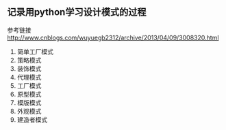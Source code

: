 ## 记录用python学习设计模式的过程

参考链接  http://www.cnblogs.com/wuyuegb2312/archive/2013/04/09/3008320.html

1. 简单工厂模式
2. 策略模式
3. 装饰模式
4. 代理模式
5. 工厂模式
6. 原型模式
7. 模版模式
8. 外观模式
9. 建造者模式
